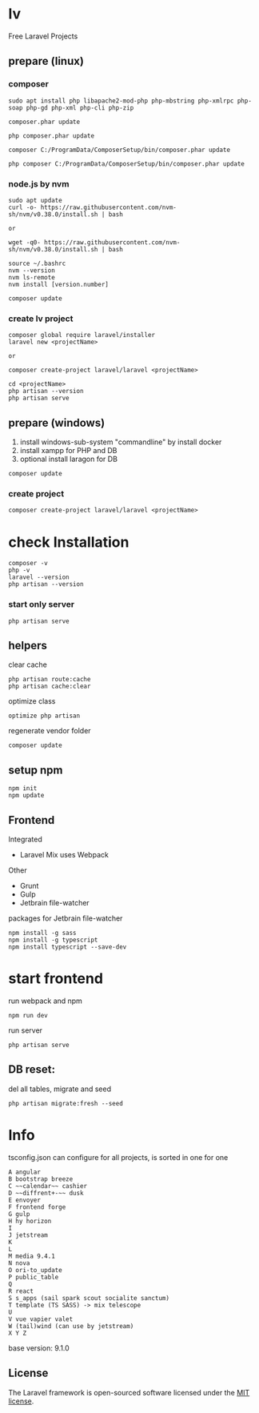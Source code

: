 # lv
Free Laravel Projects


## prepare (linux)
### composer

````shell
sudo apt install php libapache2-mod-php php-mbstring php-xmlrpc php-soap php-gd php-xml php-cli php-zip
````

````shell
composer.phar update

php composer.phar update

composer C:/ProgramData/ComposerSetup/bin/composer.phar update

php composer C:/ProgramData/ComposerSetup/bin/composer.phar update
````
### node.js by nvm
````shell
sudo apt update
curl -o- https://raw.githubusercontent.com/nvm-sh/nvm/v0.38.0/install.sh | bash

or

wget -q0- https://raw.githubusercontent.com/nvm-sh/nvm/v0.38.0/install.sh | bash
````

````shell
source ~/.bashrc
nvm --version
nvm ls-remote
nvm install [version.number]
````

````shell
composer update
````

### create lv project
````shell
composer global require laravel/installer
laravel new <projectName>

or

composer create-project laravel/laravel <projectName>
````

````shell
cd <projectName>
php artisan --version 
php artisan serve
````

## prepare (windows)

1. install windows-sub-system "commandline" by install docker
2. install xampp for PHP and DB
3. optional install laragon for DB

````shell
composer update
````

### create project
````shell
composer create-project laravel/laravel <projectName>
````

# check Installation
````shell
composer -v
php -v
laravel --version
php artisan --version
````

### start only server
````shell
php artisan serve
````
## helpers
clear cache
````shell - sometimes when web.php has a vault, the routing stops
php artisan route:cache
php artisan cache:clear

````
optimize class
````shell
optimize php artisan
````
regenerate vendor folder
````shell
composer update
````
## setup npm
````shell
npm init
npm update
````

## Frontend
Integrated
- Laravel Mix uses Webpack

Other
- Grunt
- Gulp
- Jetbrain file-watcher

packages for Jetbrain file-watcher
````shell
npm install -g sass
npm install -g typescript
npm install typescript --save-dev
````

# start frontend
run webpack and npm
````shell
npm run dev
````
run server
````shell
php artisan serve
````

## DB reset:
del all tables, migrate and seed
````shell
php artisan migrate:fresh --seed
````

# Info
tsconfig.json can configure for all projects, is sorted in one for one
````
A angular
B bootstrap breeze
C ~~calendar~~ cashier
D ~~diffrent+-~~ dusk
E envoyer
F frontend forge
G gulp
H hy horizon
I
J jetstream
K
L
M media 9.4.1
N nova
O ori-to_update
P public_table
Q
R react
S s_apps (sail spark scout socialite sanctum)
T template (TS SASS) -> mix telescope
U
V vue vapier valet
W (tail)wind (can use by jetstream)
X Y Z
````
base version: 9.1.0


## License

The Laravel framework is open-sourced software licensed under the [MIT license](https://opensource.org/licenses/MIT).
